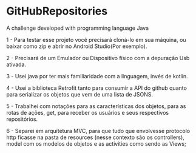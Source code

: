 # GitHubRepositories
A challenge developed with programming language Java

<p> 1 - Para testar esse projeto você precisará cloná-lo em sua máquina, ou baixar como zip e abrir no Android Studio(Por exemplo).</p>
<p> 2 - Precisará de um Emulador ou Dispositivo físico com a depuração Usb ativada.</p>
<p> 3 - Usei java por ter mais familiaridade com a linguagem, invés de kotlin.</p>
<p> 4 - Usei a biblioteca Retrofit tanto para consumir a API do github quanto para serializar os objetos que vem de uma lista de JSONS.</p>
<p> 5 - Trabalhei com notações para as características dos objetos, para as rotas de ações, get, para receber os usuários e seus respectivos repositórios.</p>
<p> 6 - Separei em arquitetura MVC, para que tudo que envolvesse protocolo http ficasse na pasta de resources (nesse contexto são os controllers), model com os modelos de objetos
e as activities como sendo as Views;</p>
